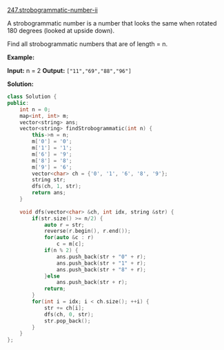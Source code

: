 [247.strobogrammatic-number-ii](https://leetcode.com/problems/strobogrammatic-number-ii/)  

A strobogrammatic number is a number that looks the same when rotated 180 degrees (looked at upside down).

Find all strobogrammatic numbers that are of length = n.

**Example:**

**Input:**  n = 2
**Output:** `["11","69","88","96"]`  



**Solution:**  

```cpp
class Solution {
public:
    int n = 0;
    map<int, int> m;
    vector<string> ans;
    vector<string> findStrobogrammatic(int n) {
        this->n = n;
        m['0'] = '0';
        m['1'] = '1';
        m['6'] = '9';
        m['8'] = '8';
        m['9'] = '6';
        vector<char> ch = {'0', '1', '6', '8', '9'};
        string str;
        dfs(ch, 1, str);
        return ans;
    }
    
    void dfs(vector<char> &ch, int idx, string &str) {
        if(str.size() >= n/2) {
            auto r = str;
            reverse(r.begin(), r.end());
            for(auto &c : r)
                c = m[c];
            if(n % 2) {
                ans.push_back(str + "0" + r);
                ans.push_back(str + "1" + r);
                ans.push_back(str + "8" + r);
            }else
                ans.push_back(str + r);
            return;
        }
        for(int i = idx; i < ch.size(); ++i) {
            str += ch[i];
            dfs(ch, 0, str);
            str.pop_back();
        }
    }
};
```
      